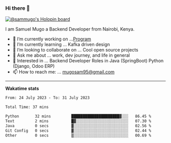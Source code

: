 ### Hi there 👋

[![@sammugo's Holopin board](https://holopin.me/sammugo)](https://holopin.io/@sammugo)

I am Samuel Mugo a Backend Developer from Nairobi, Kenya.

<!--
**sam-mugo/sam-mugo** is a ✨ _special_ ✨ repository because its `README.md` (this file) appears on your GitHub profile.
-->



- 🔭 I’m currently working on ...[Program](https://github.com/sam-mugo/program)
- 🌱 I’m currently learning ... Kafka driven design
- 👯 I’m looking to collaborate on ... Cool open source projects
- 💬 Ask me about ... work, dev journey, and life in general
- 💼 Interested in ... Backend Developer Roles in Java (SpringBoot) Python (Django, Odoo ERP)
- 📫 How to reach me: ... [mugosam95@gmail.com](mailto:mugosam95@gmail.com)

-------
**Wakatime stats**
<!--START_SECTION:waka-->

```txt
From: 24 July 2023 - To: 31 July 2023

Total Time: 37 mins

Python       32 mins         █████████████████████▓░░░   86.45 %
Text         2 mins          █▓░░░░░░░░░░░░░░░░░░░░░░░   07.30 %
Java         0 secs          ▓░░░░░░░░░░░░░░░░░░░░░░░░   02.56 %
Git Config   0 secs          ▓░░░░░░░░░░░░░░░░░░░░░░░░   02.44 %
Other        0 secs          ▒░░░░░░░░░░░░░░░░░░░░░░░░   00.69 %
```

<!--END_SECTION:waka-->





